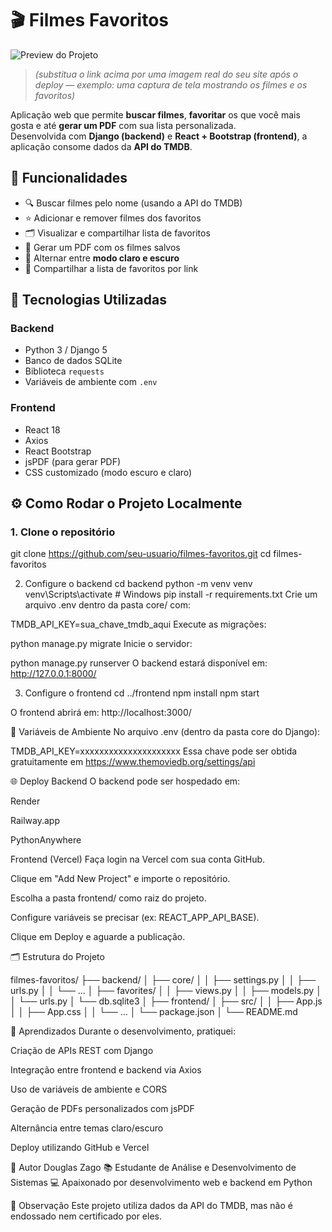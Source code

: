 # 🎬 Filmes Favoritos

![Preview do Projeto](https://via.placeholder.com/1000x500.png?text=Preview+do+Projeto)  
> *(substitua o link acima por uma imagem real do seu site após o deploy — exemplo: uma captura de tela mostrando os filmes e os favoritos)*

Aplicação web que permite **buscar filmes**, **favoritar** os que você mais gosta e até **gerar um PDF** com sua lista personalizada.  
Desenvolvida com **Django (backend)** e **React + Bootstrap (frontend)**, a aplicação consome dados da **API do TMDB**.

## 🚀 Funcionalidades

- 🔍 Buscar filmes pelo nome (usando a API do TMDB)  
- ⭐ Adicionar e remover filmes dos favoritos  
- 🗂️ Visualizar e compartilhar lista de favoritos  
- 📄 Gerar um PDF com os filmes salvos  
- 🌙 Alternar entre **modo claro e escuro**  
- 🔗 Compartilhar a lista de favoritos por link  


## 🧩 Tecnologias Utilizadas

### **Backend**
- Python 3 / Django 5  
- Banco de dados SQLite  
- Biblioteca `requests`  
- Variáveis de ambiente com `.env`

### **Frontend**
- React 18  
- Axios  
- React Bootstrap  
- jsPDF (para gerar PDF)  
- CSS customizado (modo escuro e claro)

## ⚙️ Como Rodar o Projeto Localmente

### 1. Clone o repositório

git clone https://github.com/seu-usuario/filmes-favoritos.git
cd filmes-favoritos

2. Configure o backend
cd backend
python -m venv venv
venv\Scripts\activate  # Windows
pip install -r requirements.txt
Crie um arquivo .env dentro da pasta core/ com:

TMDB_API_KEY=sua_chave_tmdb_aqui
Execute as migrações:



python manage.py migrate
Inicie o servidor:


python manage.py runserver
O backend estará disponível em:
http://127.0.0.1:8000/

3. Configure o frontend
cd ../frontend
npm install
npm start

O frontend abrirá em:
http://localhost:3000/


🔐 Variáveis de Ambiente
No arquivo .env (dentro da pasta core do Django):

TMDB_API_KEY=xxxxxxxxxxxxxxxxxxxxx
Essa chave pode ser obtida gratuitamente em https://www.themoviedb.org/settings/api

🌐 Deploy
Backend
O backend pode ser hospedado em:

Render

Railway.app

PythonAnywhere

Frontend (Vercel)
Faça login na Vercel com sua conta GitHub.

Clique em "Add New Project" e importe o repositório.

Escolha a pasta frontend/ como raiz do projeto.

Configure variáveis se precisar (ex: REACT_APP_API_BASE).

Clique em Deploy e aguarde a publicação.

🗂️ Estrutura do Projeto

filmes-favoritos/
├── backend/
│   ├── core/
│   │   ├── settings.py
│   │   ├── urls.py
│   │   └── ...
│   ├── favorites/
│   │   ├── views.py
│   │   ├── models.py
│   │   └── urls.py
│   └── db.sqlite3
│
├── frontend/
│   ├── src/
│   │   ├── App.js
│   │   ├── App.css
│   │   └── ...
│   └── package.json
│
└── README.md

🧠 Aprendizados
Durante o desenvolvimento, pratiquei:

Criação de APIs REST com Django

Integração entre frontend e backend via Axios

Uso de variáveis de ambiente e CORS

Geração de PDFs personalizados com jsPDF

Alternância entre temas claro/escuro

Deploy utilizando GitHub e Vercel

👤 Autor
Douglas Zago
📚 Estudante de Análise e Desenvolvimento de Sistemas
💻 Apaixonado por desenvolvimento web e backend em Python

📝 Observação
Este projeto utiliza dados da API do TMDB, mas não é endossado nem certificado por eles.

